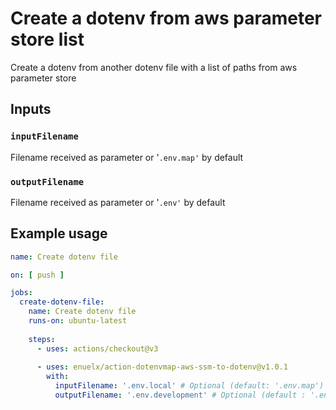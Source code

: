 <!-- <p align="center">
  <a href="https://github.com/actions/typescript-action/actions"><img alt="typescript-action status" src="https://github.com/actions/typescript-action/workflows/build-test/badge.svg"></a>
</p> -->

# Create a dotenv from aws parameter store list

Create a dotenv from another dotenv file with a list of paths from aws parameter store

## Inputs

### `inputFilename`

Filename received as parameter or '`.env.map'` by default

### `outputFilename`
Filename received as parameter or '`.env'` by default

## Example usage

```yaml
name: Create dotenv file

on: [ push ]

jobs:
  create-dotenv-file:
    name: Create dotenv file
    runs-on: ubuntu-latest
    
    steps:
      - uses: actions/checkout@v3
      
      - uses: enuelx/action-dotenvmap-aws-ssm-to-dotenv@v1.0.1
        with:
          inputFilename: '.env.local' # Optional (default: '.env.map')
          outputFilename: '.env.development' # Optional (default : '.env')